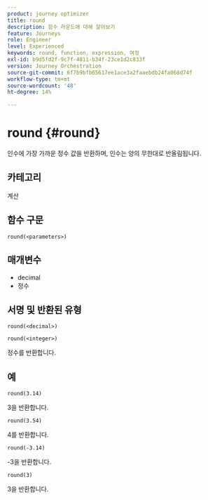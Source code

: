 ```yaml
---
product: journey optimizer
title: round
description: 함수 라운드에 대해 알아보기
feature: Journeys
role: Engineer
level: Experienced
keywords: round, function, expression, 여정
exl-id: b9d5fd2f-9c7f-4811-b34f-23ce1d2c833f
version: Journey Orchestration
source-git-commit: 6f7b9bfb65617ee1ace3a2faaebdb24fa068d74f
workflow-type: tm+mt
source-wordcount: '48'
ht-degree: 14%

---
```


# round {#round}

인수에 가장 가까운 정수 값을 반환하며, 인수는 양의 무한대로 반올림됩니다.

## 카테고리

계산

## 함수 구문

`round(<parameters>)`

## 매개변수

* decimal
* 정수

## 서명 및 반환된 유형

`round(<decimal>)`

`round(<integer>)`

정수를 반환합니다.

## 예

`round(3.14)`

3을 반환합니다.

`round(3.54)`

4를 반환합니다.

`round(-3.14)`

-3을 반환합니다.

`round(3)`

3을 반환합니다.
